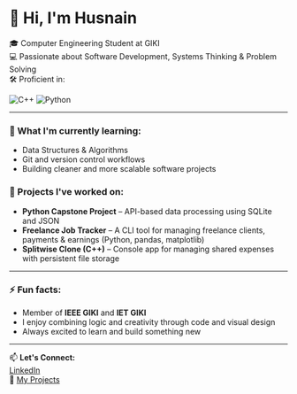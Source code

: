 # 👋 Hi, I'm Husnain

🎓 Computer Engineering Student at GIKI  
💻 Passionate about Software Development, Systems Thinking & Problem Solving  
🛠️ Proficient in:

![C++](https://img.shields.io/badge/C++-00599C?style=flat&logo=c%2B%2B&logoColor=white)
![Python](https://img.shields.io/badge/Python-3776AB?style=flat&logo=python&logoColor=white)

---

### 🌱 What I'm currently learning:
- Data Structures & Algorithms
- Git and version control workflows
- Building cleaner and more scalable software projects

### 🧪 Projects I've worked on:
- **Python Capstone Project** – API-based data processing using SQLite and JSON
- **Freelance Job Tracker** – A CLI tool for managing freelance clients, payments & earnings (Python, pandas, matplotlib)
- **Splitwise Clone (C++)** – Console app for managing shared expenses with persistent file storage

---

### ⚡ Fun facts:
- Member of **IEEE GIKI** and **IET GIKI**
- I enjoy combining logic and creativity through code and visual design
- Always excited to learn and build something new

---

📫 **Let's Connect:**  
[LinkedIn](https://www.linkedin.com/in/husnainjatoi/)  
📁 [My Projects](https://github.com/husnainjatoi?tab=repositories)
